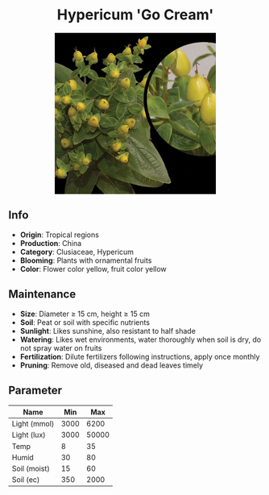 <h1 align='center'>Hypericum 'Go Cream'</h1>
<p align="center">
    <img 
        align='center'
        width='320'
        src="../images/hypericum go cream.png" 
        alt='Hypericum 'Go Cream'' />
</p>

## Info

 - **Origin**: Tropical regions
 - **Production**: China
 - **Category**: Clusiaceae, Hypericum
 - **Blooming**: Plants with ornamental fruits
 - **Color**: Flower color yellow, fruit color yellow

## Maintenance

 - **Size**: Diameter ≥ 15 cm, height ≥ 15 cm
 - **Soil**: Peat or soil with specific nutrients
 - **Sunlight**: Likes sunshine, also resistant to half shade
 - **Watering**: Likes wet environments, water thoroughly when soil is dry, do not spray water on fruits
 - **Fertilization**: Dilute fertilizers following instructions, apply once monthly
 - **Pruning**: Remove old, diseased and dead leaves timely

## Parameter

| Name         | Min  | Max   |
|--------------|------|-------|
| Light (mmol) | 3000 | 6200  |
| Light (lux)  | 3000 | 50000 |
| Temp         | 8    | 35    |
| Humid        | 30   | 80    |
| Soil (moist) | 15   | 60    |
| Soil (ec)    | 350  | 2000  |